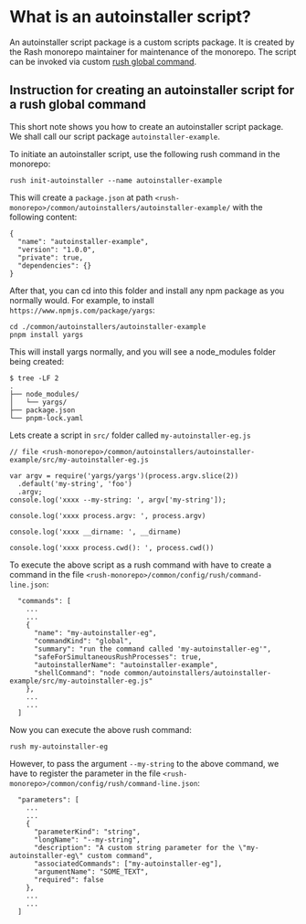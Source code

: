 
# What is an autoinstaller script? 

An autoinstaller script package is a custom scripts package. It is created by the Rash monorepo maintainer for maintenance of the monorepo. The script can be invoked via custom [rush global command](https://rushjs.io/pages/maintainer/custom_commands/).

## Instruction for creating an autoinstaller script for a rush global command

This short note shows you how to create an autoinstaller script package. We shall call our script package `autoinstaller-example`. 

To initiate an autoinstaller script, use the following rush command in the monorepo: 

```
rush init-autoinstaller --name autoinstaller-example
```

This will create a `package.json` at path `<rush-monorepo>/common/autoinstallers/autoinstaller-example/` with the following content: 

```
{
  "name": "autoinstaller-example",
  "version": "1.0.0",
  "private": true,
  "dependencies": {}
}
```

After that, you can cd into this folder and install any npm package as you normally would. For example, to install `https://www.npmjs.com/package/yargs`: 

```
cd ./common/autoinstallers/autoinstaller-example
pnpm install yargs
```

This will install yargs normally, and you will see a node_modules folder being created: 

```
$ tree -LF 2
.
├── node_modules/
│   └── yargs/
├── package.json
└── pnpm-lock.yaml
```

Lets create a script in `src/` folder called `my-autoinstaller-eg.js`

```
// file <rush-monorepo>/common/autoinstallers/autoinstaller-example/src/my-autoinstaller-eg.js

var argv = require('yargs/yargs')(process.argv.slice(2))
  .default('my-string', 'foo')
  .argv;
console.log('xxxx --my-string: ', argv['my-string']);

console.log('xxxx process.argv: ', process.argv)

console.log('xxxx __dirname: ', __dirname)

console.log('xxxx process.cwd(): ', process.cwd())
```

To execute the above script as a rush command with have to create a command in the file `<rush-monorepo>/common/config/rush/command-line.json`: 

```
  "commands": [
    ...
    ...
    {
      "name": "my-autoinstaller-eg",
      "commandKind": "global",
      "summary": "run the command called 'my-autoinstaller-eg'",
      "safeForSimultaneousRushProcesses": true,
      "autoinstallerName": "autoinstaller-example",
      "shellCommand": "node common/autoinstallers/autoinstaller-example/src/my-autoinstaller-eg.js"
    },
    ...
    ...
  ]
```

Now you can execute the above rush command: 

```
rush my-autoinstaller-eg
```

However, to pass the argument `--my-string` to the above command, we have to register the parameter in the file `<rush-monorepo>/common/config/rush/command-line.json`: 

```
  "parameters": [
    ...
    ...
    {
      "parameterKind": "string",
      "longName": "--my-string",
      "description": "A custom string parameter for the \"my-autoinstaller-eg\" custom command",
      "associatedCommands": ["my-autoinstaller-eg"],
      "argumentName": "SOME_TEXT",
      "required": false
    },
    ...
    ...
  ]
```
